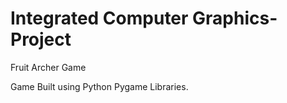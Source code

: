 # Integrated Computer Graphics-Project
Fruit Archer Game

Game Built using Python Pygame Libraries.


